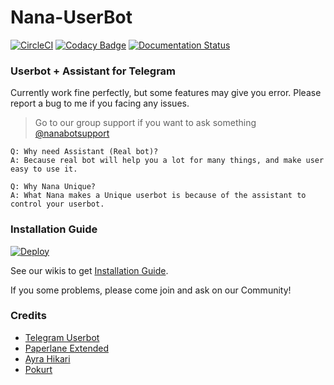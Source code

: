 # Nana-UserBot

[![CircleCI](https://circleci.com/gh/legenhand/Nana-Bot.svg?style=svg)](https://app.circleci.com/pipelines/github/legenhand)
[![Codacy Badge](https://app.codacy.com/project/badge/Grade/aca613ff94154a11b2fc463dda080227)](https://www.codacy.com/manual/legenhand/Nana-Bot?utm_source=github.com&amp;utm_medium=referral&amp;utm_content=legenhand/Nana-Bot&amp;utm_campaign=Badge_Grade)
[![Documentation Status](https://readthedocs.org/projects/ansicolortags/badge/?version=latest)](https://docs.harumi.tech)
### Userbot + Assistant for Telegram

Currently work fine perfectly, but some features may give you error. Please report a bug to me if you facing any issues.
> Go to our group support if you want to ask something [@nanabotsupport](https://t.me/nanabotsupport)

```
Q: Why need Assistant (Real bot)?
A: Because real bot will help you a lot for many things, and make user easy to use it.

Q: Why Nana Unique?
A: What Nana makes a Unique userbot is because of the assistant to control your userbot.
```

### Installation Guide

[![Deploy](https://www.herokucdn.com/deploy/button.svg)](https://heroku.com/deploy?template=https://github.com/legenhand/Nana-Bot)

See our wikis to get [Installation Guide](https://docs.harumi.tech/).

If you some problems, please come join and ask on our Community!

### Credits

- [Telegram Userbot](https://github.com/RaphielGang/Telegram-UserBot)
- [Paperlane Extended](https://github.com/AvinashReddy3108/PaperplaneExtended)
- [Ayra Hikari](https://github.com/AyraHikari)
- [Pokurt](https://github.com/pokurt/) 
